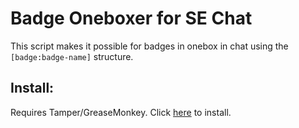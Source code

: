 # Badge Oneboxer for SE Chat

This script makes it possible for badges in onebox in chat using the `[badge:badge-name]` structure.

## Install:

Requires Tamper/GreaseMonkey. Click [here](https://github.com/The-Quill/badge-oneboxer/raw/master/badge-oneboxer.user.js) to install.
